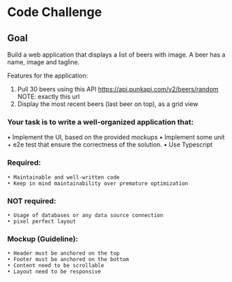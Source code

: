 # Code Challenge

## Goal

Build a web application that displays a list of beers with image.
A beer has a name, image and tagline.

Features for the application:

1. Pull 30 beers using this API https://api.punkapi.com/v2/beers/random NOTE: exactly this url
2. Display the most recent beers (last beer on top), as a grid view

### Your task is to write a well-organized application that:

• Implement the UI, based on the provided mockups
• Implement some unit + e2e test that ensure the correctness of the solution.
• Use Typescript

### Required:

    • Maintainable and well-written code
    • Keep in mind maintainability over premature optimization

### NOT required:

    • Usage of databases or any data source connection
    • pixel perfect layout

### Mockup (Guideline):

    • Header must be anchored on the top
    • Footer must be anchored on the bottom
    • Content need to be scrollable
    • Layout need to be responsive

